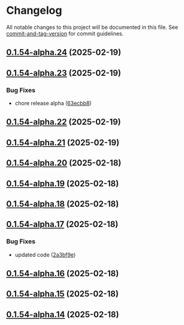 # Changelog

All notable changes to this project will be documented in this file. See [commit-and-tag-version](https://github.com/absolute-version/commit-and-tag-version) for commit guidelines.

## [0.1.54-alpha.24](https://github.com/khanzzirfan/TestAI-Agent.git/compare/v0.1.54-alpha.23...v0.1.54-alpha.24) (2025-02-19)

## [0.1.54-alpha.23](https://github.com/khanzzirfan/TestAI-Agent.git/compare/v0.1.54-alpha.22...v0.1.54-alpha.23) (2025-02-19)

### Bug Fixes

- chore release alpha
  ([63ecbb8](https://github.com/khanzzirfan/TestAI-Agent.git/commit/63ecbb8d2f06eddb76606e89628b35a91fc786ea))

## [0.1.54-alpha.22](https://github.com/khanzzirfan/TestAI-Agent.git/compare/v0.1.54-alpha.21...v0.1.54-alpha.22) (2025-02-19)

## [0.1.54-alpha.21](https://github.com/khanzzirfan/TestAI-Agent.git/compare/v0.1.54-alpha.20...v0.1.54-alpha.21) (2025-02-19)

## [0.1.54-alpha.20](https://github.com/khanzzirfan/TestAI-Agent.git/compare/v0.1.54-alpha.19...v0.1.54-alpha.20) (2025-02-18)

## [0.1.54-alpha.19](https://github.com/khanzzirfan/TestAI-Agent.git/compare/v0.1.54-alpha.18...v0.1.54-alpha.19) (2025-02-18)

## [0.1.54-alpha.18](https://github.com/khanzzirfan/TestAI-Agent.git/compare/v0.1.54-alpha.17...v0.1.54-alpha.18) (2025-02-18)

## [0.1.54-alpha.17](https://github.com/khanzzirfan/TestAI-Agent.git/compare/v0.1.54-alpha.16...v0.1.54-alpha.17) (2025-02-18)

### Bug Fixes

- updated code
  ([2a3bf9e](https://github.com/khanzzirfan/TestAI-Agent.git/commit/2a3bf9ee90514b5a85b8959f231fcd7c661ae2fa))

## [0.1.54-alpha.16](https://github.com/khanzzirfan/TestAI-Agent.git/compare/v0.1.54-alpha.15...v0.1.54-alpha.16) (2025-02-18)

## [0.1.54-alpha.15](https://github.com/khanzzirfan/TestAI-Agent.git/compare/v0.1.54-alpha.14...v0.1.54-alpha.15) (2025-02-18)

## [0.1.54-alpha.14](https://github.com/khanzzirfan/TestAI-Agent.git/compare/v0.1.54-alpha.13...v0.1.54-alpha.14) (2025-02-18)
